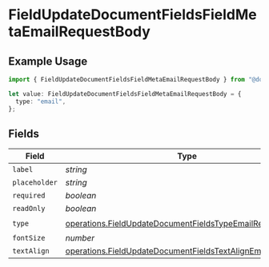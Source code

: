 # FieldUpdateDocumentFieldsFieldMetaEmailRequestBody

## Example Usage

```typescript
import { FieldUpdateDocumentFieldsFieldMetaEmailRequestBody } from "@documenso/sdk-typescript/models/operations";

let value: FieldUpdateDocumentFieldsFieldMetaEmailRequestBody = {
  type: "email",
};
```

## Fields

| Field                                                                                                                                  | Type                                                                                                                                   | Required                                                                                                                               | Description                                                                                                                            |
| -------------------------------------------------------------------------------------------------------------------------------------- | -------------------------------------------------------------------------------------------------------------------------------------- | -------------------------------------------------------------------------------------------------------------------------------------- | -------------------------------------------------------------------------------------------------------------------------------------- |
| `label`                                                                                                                                | *string*                                                                                                                               | :heavy_minus_sign:                                                                                                                     | N/A                                                                                                                                    |
| `placeholder`                                                                                                                          | *string*                                                                                                                               | :heavy_minus_sign:                                                                                                                     | N/A                                                                                                                                    |
| `required`                                                                                                                             | *boolean*                                                                                                                              | :heavy_minus_sign:                                                                                                                     | N/A                                                                                                                                    |
| `readOnly`                                                                                                                             | *boolean*                                                                                                                              | :heavy_minus_sign:                                                                                                                     | N/A                                                                                                                                    |
| `type`                                                                                                                                 | [operations.FieldUpdateDocumentFieldsTypeEmailRequestBody2](../../models/operations/fieldupdatedocumentfieldstypeemailrequestbody2.md) | :heavy_check_mark:                                                                                                                     | N/A                                                                                                                                    |
| `fontSize`                                                                                                                             | *number*                                                                                                                               | :heavy_minus_sign:                                                                                                                     | N/A                                                                                                                                    |
| `textAlign`                                                                                                                            | [operations.FieldUpdateDocumentFieldsTextAlignEmail](../../models/operations/fieldupdatedocumentfieldstextalignemail.md)               | :heavy_minus_sign:                                                                                                                     | N/A                                                                                                                                    |